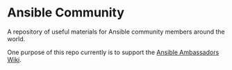 # Ansible Community
A repository of useful materials for Ansible community members around the world.

One purpose of this repo currently is to support the [Ansible Ambassadors Wiki](https://github.com/ansible/ambassadors/wiki).
